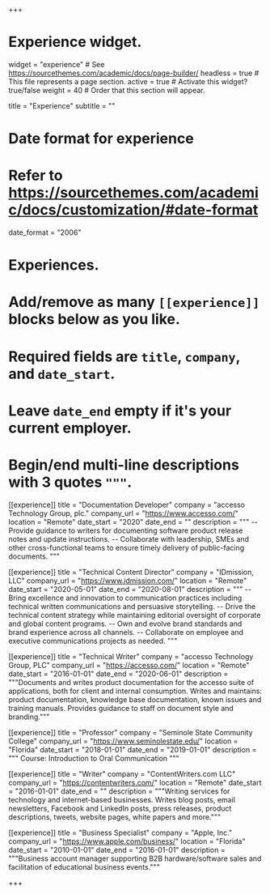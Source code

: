 +++
# Experience widget.
widget = "experience"  # See https://sourcethemes.com/academic/docs/page-builder/
headless = true  # This file represents a page section.
active = true  # Activate this widget? true/false
weight = 40  # Order that this section will appear.

title = "Experience"
subtitle = ""

# Date format for experience
#   Refer to https://sourcethemes.com/academic/docs/customization/#date-format
date_format = "2006"

# Experiences.
#   Add/remove as many `[[experience]]` blocks below as you like.
#   Required fields are `title`, `company`, and `date_start`.
#   Leave `date_end` empty if it's your current employer.
#   Begin/end multi-line descriptions with 3 quotes `"""`.
[[experience]]
  title = "Documentation Developer"
  company = "accesso Technology Group, plc."
  company_url = "https://www.accesso.com/"
  location = "Remote"
  date_start = "2020"
  date_end = ""
  description = """
  -- Provide guidance to writers for documenting software product release notes and update instructions.
  -- Collaborate with leadership, SMEs and other cross-functional teams to ensure timely delivery of public-facing documents.
  """

  [[experience]]
    title = "Technical Content Director"
    company = "IDmission, LLC"
    company_url = "https://www.idmission.com/"
    location = "Remote"
    date_start = "2020-05-01"
    date_end = "2020-08-01"
    description = """
    -- Bring excellence and innovation to communication practices including technical written communications and persuasive storytelling.
    -- Drive the technical content strategy while maintaining editorial oversight of corporate and global content programs.
    -- Own and evolve brand standards and brand experience across all channels.
    -- Collaborate on employee and executive communications projects as needed.
    """

[[experience]]
  title = "Technical Writer"
  company = "accesso Technology Group, PLC"
  company_url = "https://accesso.com/"
  location = "Remote"
  date_start = "2016-01-01"
  date_end = "2020-06-01"
  description = """Documents and writes product documentation for the accesso suite of applications, both for client and internal consumption. Writes and maintains: product documentation, knowledge base documentation, known issues and training manuals. Provides guidance to staff on document style and branding."""

  [[experience]]
    title = "Professor"
    company = "Seminole State Community College"
    company_url = "https://www.seminolestate.edu/"
    location = "Florida"
    date_start = "2018-01-01"
    date_end = "2019-01-01"
    description = """
    Course: Introduction to Oral Communication
    """

  [[experience]]
    title = "Writer"
    company = "ContentWriters.com LLC"
    company_url = "https://contentwriters.com/"
    location = "Remote"
    date_start = "2016-01-01"
    date_end = ""
    description = """Writing services for technology and internet-based businesses. Writes blog posts, email newsletters, Facebook and LinkedIn posts, press releases, product descriptions, tweets, website pages, white papers and more."""

  [[experience]]
    title = "Business Specialist"
    company = "Apple, Inc."
    company_url = "https://www.apple.com/business/"
    location = "Florida"
    date_start = "2010-01-01"
    date_end = "2016-01-01"
    description = """Business account manager supporting B2B hardware/software sales and facilitation of educational business events."""

+++
